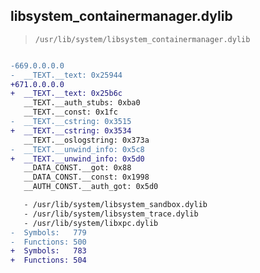 ## libsystem_containermanager.dylib

> `/usr/lib/system/libsystem_containermanager.dylib`

```diff

-669.0.0.0.0
-  __TEXT.__text: 0x25944
+671.0.0.0.0
+  __TEXT.__text: 0x25b6c
   __TEXT.__auth_stubs: 0xba0
   __TEXT.__const: 0x1fc
-  __TEXT.__cstring: 0x3515
+  __TEXT.__cstring: 0x3534
   __TEXT.__oslogstring: 0x373a
-  __TEXT.__unwind_info: 0x5c8
+  __TEXT.__unwind_info: 0x5d0
   __DATA_CONST.__got: 0x88
   __DATA_CONST.__const: 0x1998
   __AUTH_CONST.__auth_got: 0x5d0

   - /usr/lib/system/libsystem_sandbox.dylib
   - /usr/lib/system/libsystem_trace.dylib
   - /usr/lib/system/libxpc.dylib
-  Symbols:   779
-  Functions: 500
+  Symbols:   783
+  Functions: 504
 

```

